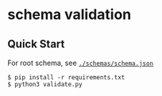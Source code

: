 schema validation
====


## Quick Start

For root schema, see [`./schemas/schema.json`](https://github.com/intuit-op/partner-api-schema/tree/master/schemas/schema.json)

```shell
$ pip install -r requirements.txt
$ python3 validate.py
```
